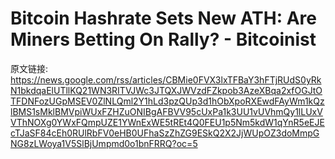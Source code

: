 # Bitcoin Hashrate Sets New ATH: Are Miners Betting On Rally? - Bitcoinist

原文链接: https://news.google.com/rss/articles/CBMie0FVX3lxTFBaY3hFTjRUdS0yRkN1bkdqaElUTllKQ21WN3RITVJWc3JTQXJWVzdFZkpob3AzeXBqa2xfOGJtOTFDNFozUGpMSEV0ZlNLQml2Y1hLd3pzQUp3d1hObXpoRXEwdFAyWm1kQzlBMS1sMklBMVpiWUxFZHZuONIBgAFBVV95cUxPa1k3UU1vUVhmQy1lLUxVVThNOXg0YWxFQmpUZE1YWnExWE5tREt4Q0FEU1p5Nm5kdW1qYnR5eEJEcTJaSF84cEh0RUlRbFV0eHB0UFhaSzZhZG9ESkQ2X2JjWUpOZ3doMmpGNG8zLWoya1V5SlBjUmpmd0o1bnFRRQ?oc=5


